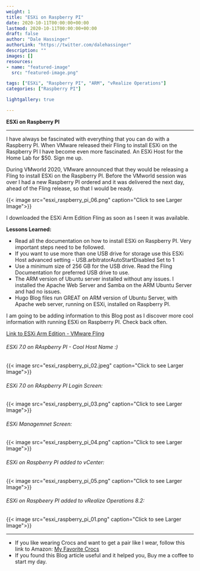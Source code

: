 ```yaml
---
weight: 1
title: "ESXi on Raspberry PI"
date: 2020-10-11T00:00:00+00:00
lastmod: 2020-10-11T00:00:00+00:00
draft: false
author: "Dale Hassinger"
authorLink: "https://twitter.com/dalehassinger"
description: ""
images: []
resources:
- name: "featured-image"
  src: "featured-image.png"

tags: ["ESXi", "Raspberry PI", "ARM", "vRealize Operations"]
categories: ["Raspberry PI"]

lightgallery: true

---
```


**ESXi on Raspberry PI**

<!--more-->

---

I have always be fascinated with everything that you can do with a Raspberry PI.  When VMware released their Fling to install ESXi on the Raspberry PI I have become even more fascinated. An ESXi Host for the Home Lab for $50. Sign me up.

During VMworld 2020, VMware announced that they would be releasing a Fling to install ESXi on the Raspberry PI.  Before the VMworld session was over I had a new Raspberry PI ordered and it was delivered the next day, ahead of the Fling release, so that I would be ready.

{{< image src="esxi_raspberry_pi_06.png" caption="Click to see Larger Image">}}  

I downloaded the ESXi Arm Edition Fling as soon as I seen it was available.

**Lessons Learned:**
* Read all the documentation on how to install ESXi on Raspberry PI.  Very important steps need to be followed.
* If you want to use more than one USB drive for storage use this ESXi Host advanced setting - USB.arbitratorAutoStartDisabled Set to 1
* Use a minimum size of 256 GB for the USB drive. Read the Fling Documentation for preferred USB drive to use.
* The ARM version of Ubuntu server installed without any issues.  I installed the Apache Web Server and Samba on the ARM Ubuntu Server and had no issues.
* Hugo Blog files run GREAT on ARM version of Ubuntu Server, with Apache web server, running on ESXi, installed on Raspberry PI. 


I am going to be adding information to this Blog post as I discover more cool information with running ESXi on Raspberry PI.  Check back often.

[Link to ESXi Arm Edition - VMware Fling](https://flings.vmware.com/esxi-arm-edition) 



###### ESXi 7.0 on RAspberry PI - Cool Host Name :) 

{{< image src="esxi_raspberry_pi_02.jpeg" caption="Click to see Larger Image">}}  

###### ESXi 7.0 on RAspberry PI Login Screen:

{{< image src="esxi_raspberry_pi_03.png" caption="Click to see Larger Image">}}  

###### ESXi Managemnet Screen:

{{< image src="esxi_raspberry_pi_04.png" caption="Click to see Larger Image">}}  

###### ESXi on Raspberry PI added to vCenter:

{{< image src="esxi_raspberry_pi_05.png" caption="Click to see Larger Image">}}  

###### ESXi on Raspbeery PI added to vRealize Operations 8.2:

{{< image src="esxi_raspberry_pi_01.png" caption="Click to see Larger Image">}}  

---

* If you like wearing Crocs and want to get a pair like I wear, follow this link to Amazon:
<a target="_blank" href="https://www.amazon.com/dp/B001V7Z27W?psc=1&amp;ref=ppx_yo2ov_dt_b_product_details&_encoding=UTF8&tag=vcrocs-20&linkCode=ur2&linkId=fa4c787c9ab59a9b8a54b48c402b8517&camp=1789&creative=9325">My Favorite Crocs</a>  
* If you found this Blog article useful and it helped you, Buy me a coffee to start my day.  

<center>
<script type="text/javascript" src="https://cdnjs.buymeacoffee.com/1.0.0/button.prod.min.js" data-name="bmc-button" data-slug="dalehassinger" data-color="#FFDD00" data-emoji=""  data-font="Cookie" data-text="Buy me a coffee" data-outline-color="#000000" data-font-color="#000000" data-coffee-color="#ffffff" ></script>
</center>
